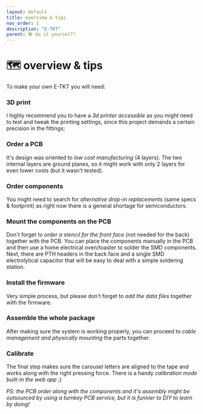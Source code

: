 ```yaml
---
layout: default
title: overview & tips
nav_order: 1
description: "E-TKT"
parent: 🛠️ do it yourself!
---
```


# 🗺️ **overview & tips**

To make your own E-TKT you will need:
### 3D print
I highly recommend you to have a *3d printer accessible* as you might need to test and tweak the printing settings, since this project demands a certain precision in the fittings;
  
### Order a PCB
It's design was oriented to *low cost manufacturing* (4 layers). The two internal layers are ground planes, so it might work with only 2 layers for even lower costs (but it wasn't tested).

### Order components
You might need to search for *alternative drop-in replacements* (same specs & footprint) as right now there is a general shortage for semiconductors.

### Mount the components on the PCB
Don't forget to *order a stencil for the front face* (not needed for the back) together with the PCB. You can place the components manually in the PCB and then use a home electrical oven/toaster to solder the SMD components. Next, there are PTH headers in the back face and a single SMD electrolytical capacitor that will be easy to deal with a simple soldering station.

### Install the firmware
Very simple process, but please don't forget to *add the data files* together with the firmware.

### Assemble the whole package
After making sure the system is working properly, you can proceed to *cable management and physically mounting* the parts together.

### Calibrate
The final step makes sure the carousel letters are aligned to the tape and works along with the right pressing force. There is a handy *calibration mode built-in the web app* ;)


*PS: the PCB order along with the components and it's assembly might be outsourced by using a turnkey PCB service, but it is funnier to DIY to learn by doing!*
